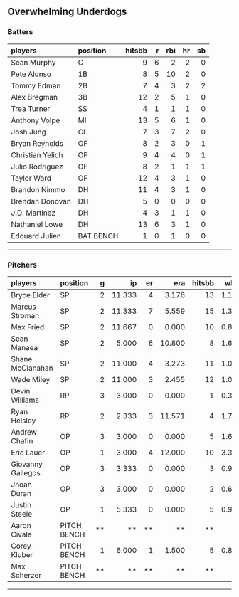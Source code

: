 ## Overwhelming Underdogs

### Batters

 
|players          |position  | hitsbb|  r| rbi| hr| sb| 
|:----------------|:---------|------:|--:|---:|--:|--:| 
|Sean Murphy      |C         |      9|  6|   2|  2|  0| 
|Pete Alonso      |1B        |      8|  5|  10|  2|  0| 
|Tommy Edman      |2B        |      7|  4|   3|  2|  2| 
|Alex Bregman     |3B        |     12|  2|   5|  1|  0| 
|Trea Turner      |SS        |      4|  1|   1|  1|  0| 
|Anthony Volpe    |MI        |     13|  5|   6|  1|  0| 
|Josh Jung        |CI        |      7|  3|   7|  2|  0| 
|Bryan Reynolds   |OF        |      8|  2|   3|  0|  1| 
|Christian Yelich |OF        |      9|  4|   4|  0|  1| 
|Julio Rodriguez  |OF        |      8|  2|   1|  1|  1| 
|Taylor Ward      |OF        |     12|  4|   3|  1|  0| 
|Brandon Nimmo    |DH        |     11|  4|   3|  1|  0| 
|Brendan Donovan  |DH        |      5|  0|   0|  0|  0| 
|J.D. Martinez    |DH        |      4|  3|   1|  1|  0| 
|Nathaniel Lowe   |DH        |     13|  6|   3|  1|  0| 
|Edouard Julien   |BAT BENCH |      1|  0|   1|  0|  0| 

* * *

### Pitchers

 
|players           |position    |  g|     ip| er|    era| hitsbb|  whip| so|  w| sv| 
|:-----------------|:-----------|--:|------:|--:|------:|------:|-----:|--:|--:|--:| 
|Bryce Elder       |SP          |  2| 11.333|  4|  3.176|     13| 1.147|  9|  0|  0| 
|Marcus Stroman    |SP          |  2| 11.333|  7|  5.559|     15| 1.324|  8|  0|  0| 
|Max Fried         |SP          |  2| 11.667|  0|  0.000|     10| 0.857| 12|  1|  0| 
|Sean Manaea       |SP          |  2|  5.000|  6| 10.800|      8| 1.600|  5|  0|  0| 
|Shane McClanahan  |SP          |  2| 11.000|  4|  3.273|     11| 1.000| 15|  1|  0| 
|Wade Miley        |SP          |  2| 11.000|  3|  2.455|     12| 1.091|  5|  1|  0| 
|Devin Williams    |RP          |  3|  3.000|  0|  0.000|      1| 0.333|  3|  0|  2| 
|Ryan Helsley      |RP          |  2|  2.333|  3| 11.571|      4| 1.714|  3|  0|  0| 
|Andrew Chafin     |OP          |  3|  3.000|  0|  0.000|      5| 1.667|  5|  1|  1| 
|Eric Lauer        |OP          |  1|  3.000|  4| 12.000|     10| 3.333|  4|  0|  0| 
|Giovanny Gallegos |OP          |  3|  3.333|  0|  0.000|      3| 0.900|  3|  0|  0| 
|Jhoan Duran       |OP          |  3|  3.000|  0|  0.000|      2| 0.667|  4|  0|  1| 
|Justin Steele     |OP          |  1|  5.333|  0|  0.000|      5| 0.938|  5|  1|  0| 
|Aaron Civale      |PITCH BENCH | **|     **| **|     **|     **|    **| **| **| **| 
|Corey Kluber      |PITCH BENCH |  1|  6.000|  1|  1.500|      5| 0.833|  3|  1|  0| 
|Max Scherzer      |PITCH BENCH | **|     **| **|     **|     **|    **| **| **| **| 


* * *


